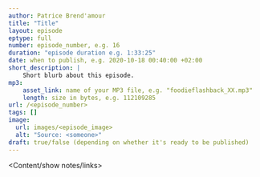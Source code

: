 ```yaml
---
author: Patrice Brend'amour
title: "Title"
layout: episode
eptype: full
number: episode_number, e.g. 16
duration: "episode duration e.g. 1:33:25"
date: when to publish, e.g. 2020-10-18 00:40:00 +02:00 
short_description: |
	Short blurb about this episode.
mp3:
    asset_link: name of your MP3 file, e.g. "foodieflashback_XX.mp3"
    length: size in bytes, e.g. 112109285
url: /<episode_number>
tags: []
image: 
  url: images/<episode_image>
  alt: "Source: <someone>"
draft: true/false (depending on whether it's ready to be published)
---
```


<Content/show notes/links>